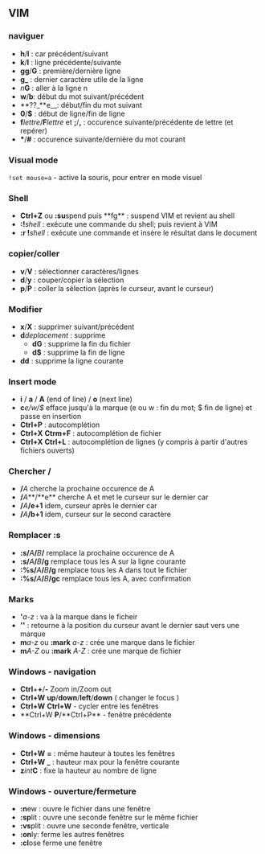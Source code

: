 ## VIM

### naviguer

- **h**/**l** : car précédent/suivant
- **k**/**l** : ligne précédente/suivante
- **gg**/**G** : première/dernière ligne
- **g\_** : dernier caractère utile de la ligne
- _n_**G** : aller à la ligne n
- **w**/**b**: début du mot suivant/précédent
- **??\_**e\_\_: début/fin du mot suivant
- **0**/**\$** : début de ligne/fin de ligne
- **f**_lettre_/**F**_lettre_ et **;**/**,** : occurence suivante/précédente de lettre (et repérer)
- **\***/**#** : occurence suivante/dernière du mot courant

### Visual mode

`!set mouse=a` - active la souris, pour entrer en mode visuel

### Shell

- **Ctrl+Z** ou **:su**spend puis \*\*fg\*\* : suspend VIM et revient au shell
- **:!**_shell_ : exécute une commande du shell; puis revient à VIM
- **:r !**_shell_ : exécute une commande et insère le résultat dans le document

### copier/coller

- **v**/**V** : sélectionner caractères/lignes
- **d**/**y** : couper/copier la sélection
- **p**/**P** : coller la sélection (après le curseur, avant le curseur)

### Modifier

- **x**/**X** : supprimer suivant/précédent
- **d**_deplacement_ : supprime
  - **dG** : supprime la fin du fichier
  - **d\$** : supprime la fin de ligne
- **dd** : supprime la ligne courante

### Insert mode

- **i** / **a** / **A** (end of line) / **o** (next line)
- **c**_e/w/\$_ efface jusqu'à la marque (e ou w : fin du mot; \$ fin de ligne) et passe en insertion
- **Ctrl+P** : autocomplétion
- **Ctrl+X** **Ctrm+F** : autocomplétion de fichier
- **Ctrl+X** **Ctrl+L** : autocomplétion de lignes (y compris à partir d'autres fichiers ouverts)

### Chercher **/**

- **/**_A_ cherche la prochaine occurence de A
- **/**_A_**/**e\*\* cherche A et met le curseur sur le dernier car
- **/**_A_**/e+1** idem, curseur après le dernier car
- **/**_A_**/b+1** idem, curseur sur le second caractère

### Remplacer **:s**

- **:s/**_A_**/**_B_**/** remplace la prochaine occurence de A
- **:s/**_A_**/**_B_**/g** remplace tous les A sur la ligne courante
- **:%s/**_A_**/**_B_**/g** remplace tous les A dans tout le fichier
- **:%s/**_A_**/**_B_**/gc** remplace tous les A, avec confirmation

### Marks

- **'**_a-z_ : va à la marque dans le ficheir
- **''** : retourne à la position du curseur avant le dernier saut vers une marque
- **m**_a-z_ ou **:mark** _a-z_ : crée une marque dans le fichier
- **m**_A-Z_ ou **:mark** _A-Z_ : crée une marque de fichier

### Windows - navigation

- **Ctrl**+**+**/**-** Zoom in/Zoom out
- **Ctrl+W** **up**/**down**/**left**/**down** ( changer le focus )
- **Ctrl+W** **Ctrl+W** - cycler entre les fenêtres
- **Ctrl+W **P**/**Ctrl+P\*\* - fenêtre précédente

### Windows - dimensions

- **Ctrl+W** **=** : même hauteur à toutes les fenêtres
- **Ctrl+W** **\_** : hauteur max pour la fenêtre courante
- **z**_int_**C** : fixe la hauteur au nombre de ligne

### Windows - ouverture/fermeture

- **:n**ew <file> : ouvre le fichier dans une fenêtre
- **:sp**lit : ouvre une seconde fenêtre sur le même fichier
- **:vs**plit : ouvre une seconde fenêtre, verticale
- **:on**ly: ferme les autres fenêtres
- **:cl**ose ferme une fenêtre
